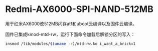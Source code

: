 # Redmi-AX6000-SPI-NAND-512MB
用于红米AX6000改512MB闪存atf和uboot云编译以及固件云编译。

固件已集成kmod-mtd-rw，运行下面命令加载后解锁分区的写入：

```bash
insmod /lib/modules/$(uname -r)/mtd-rw.ko i_want_a_brick=1
```
